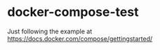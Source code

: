 # docker-compose-test

Just following the example at https://docs.docker.com/compose/gettingstarted/
